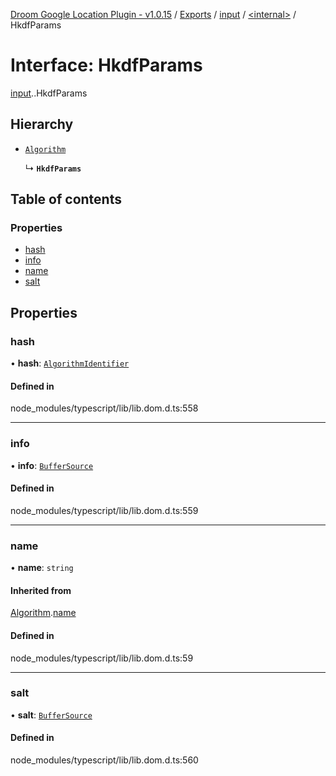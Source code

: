 [Droom Google Location Plugin - v1.0.15](../README.md) / [Exports](../modules.md) / [input](../modules/input.md) / [<internal\>](../modules/input._internal_.md) / HkdfParams

# Interface: HkdfParams

[input](../modules/input.md).[<internal>](../modules/input._internal_.md).HkdfParams

## Hierarchy

- [`Algorithm`](input._internal_.Algorithm.md)

  ↳ **`HkdfParams`**

## Table of contents

### Properties

- [hash](input._internal_.HkdfParams.md#hash)
- [info](input._internal_.HkdfParams.md#info)
- [name](input._internal_.HkdfParams.md#name)
- [salt](input._internal_.HkdfParams.md#salt)

## Properties

### hash

• **hash**: [`AlgorithmIdentifier`](../modules/input._internal_.md#algorithmidentifier)

#### Defined in

node_modules/typescript/lib/lib.dom.d.ts:558

___

### info

• **info**: [`BufferSource`](../modules/input._internal_.md#buffersource)

#### Defined in

node_modules/typescript/lib/lib.dom.d.ts:559

___

### name

• **name**: `string`

#### Inherited from

[Algorithm](input._internal_.Algorithm.md).[name](input._internal_.Algorithm.md#name)

#### Defined in

node_modules/typescript/lib/lib.dom.d.ts:59

___

### salt

• **salt**: [`BufferSource`](../modules/input._internal_.md#buffersource)

#### Defined in

node_modules/typescript/lib/lib.dom.d.ts:560
